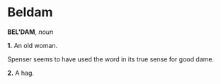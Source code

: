 # Beldam

**BEL'DAM**, _noun_

**1.** An old woman.

Spenser seems to have used the word in its true sense for good dame.

**2.** A hag.